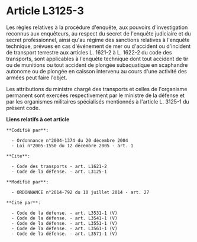 # Article L3125-3

Les règles relatives à la procédure d'enquête, aux pouvoirs d'investigation reconnus aux enquêteurs, au respect du secret de
l'enquête judiciaire et du secret professionnel, ainsi qu'au régime des sanctions relatives à l'enquête technique, prévues en
cas d'événement de mer ou d'accident ou d'incident de transport terrestre aux articles L. 1621-2 à L. 1622-2 du code des
transports, sont applicables à l'enquête technique dont tout accident de tir ou de munitions ou tout accident de plongée
subaquatique en scaphandre autonome ou de plongée en caisson intervenu au cours d'une activité des armées peut faire
l'objet. 

Les attributions du ministre chargé des transports et celles de l'organisme permanent sont exercées respectivement par le
ministre de la défense et par les organismes militaires spécialisés mentionnés à l'article L. 3125-1 du présent code.

**Liens relatifs à cet article**

	**Codifié par**:

	  - Ordonnance n°2004-1374 du 20 décembre 2004
	  - Loi n°2005-1550 du 12 décembre 2005 - art. 1

	**Cite**:

	  - Code des transports - art. L1621-2
	  - Code de la défense. - art. L3125-1

	**Modifié par**:

	  - ORDONNANCE n°2014-792 du 10 juillet 2014 - art. 27

	**Cité par**:

	  - Code de la défense. - art. L3531-1 (V)
	  - Code de la défense. - art. L3541-1 (V)
	  - Code de la défense. - art. L3551-1 (V)
	  - Code de la défense. - art. L3561-1 (V)
	  - Code de la défense. - art. L3571-1 (V)

